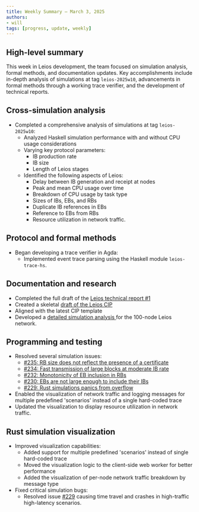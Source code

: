 ```yaml
---
title: Weekly Summary – March 3, 2025 
authors:
- will
tags: [progress, update, weekly]
---
```


## High-level summary

This week in Leios development, the team focused on simulation analysis, formal methods, and documentation updates. Key accomplishments include in-depth analysis of simulations at tag `leios-2025w10`, advancements in formal methods through a working trace verifier, and the development of technical reports.

## Cross-simulation analysis

- Completed a comprehensive analysis of simulations at tag `leios-2025w10`:
  - Analyzed Haskell simulation performance with and without CPU usage considerations
  - Varying key protocol parameters:
    - IB production rate
    - IB size
    - Length of Leios stages
  - Identified the following aspects of Leios:
    - Delay between IB generation and receipt at nodes
    - Peak and mean CPU usage over time
    - Breakdown of CPU usage by task type
    - Sizes of IBs, EBs, and RBs
    - Duplicate IB references in EBs
    - Reference to EBs from RBs
    - Resource utilization in network traffic.

## Protocol and formal methods

- Began developing a trace verifier in Agda:
  - Implemented event trace parsing using the Haskell module `leios-trace-hs`.

## Documentation and research

- Completed the full draft of the [Leios technical report #1](https://github.com/input-output-hk/ouroboros-leios/blob/main/docs/technical-report-1.md)
- Created a skeletal [draft of the Leios CIP](https://github.com/input-output-hk/ouroboros-leios/blob/main/docs/leios-cip-draft.md)
- Aligned with the latest CIP template
- Developed a [detailed simulation analysis ](https://github.com/input-output-hk/ouroboros-leios/blob/main/analysis/sims/2025w10/analysis.ipynb) for the 100-node Leios network.

## Programming and testing

- Resolved several simulation issues:
  - [#235: RB size does not reflect the presence of a certificate](https://github.com/input-output-hk/ouroboros-leios/issues/235)
  - [#234: Fast transmission of large blocks at moderate IB rate](https://github.com/input-output-hk/ouroboros-leios/issues/234)
  - [#232: Monotonicity of EB inclusion in RBs](https://github.com/input-output-hk/ouroboros-leios/issues/232)
  - [#230: EBs are not large enough to include their IBs](https://github.com/input-output-hk/ouroboros-leios/issues/230)
  - [#229: Rust simulations panics from overflow](https://github.com/input-output-hk/ouroboros-leios/issues/229)
- Enabled the visualization of network traffic and logging messages for multiple predefined 'scenarios' instead of a single hard-coded trace
- Updated the visualization to display resource utilization in network traffic.

## Rust simulation visualization

- Improved visualization capabilities:
  - Added support for multiple predefined 'scenarios' instead of single hard-coded trace
  - Moved the visualization logic to the client-side web worker for better performance
  - Added the visualization of per-node network traffic breakdown by message type
- Fixed critical simulation bugs:
  - Resolved issue [#229](https://github.com/input-output-hk/ouroboros-leios/issues/229) causing time travel and crashes in high-traffic high-latency scenarios.
